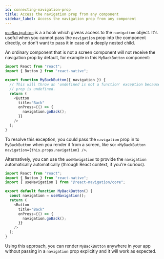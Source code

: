 ```yaml
---
id: connecting-navigation-prop
title: Access the navigation prop from any component
sidebar_label: Access the navigation prop from any component
---
```


[`useNavigation`](use-navigation.html) is a a hook which giveas access to the `navigation` object. It's useful when you cannot pass the `navigation` prop into the component directly, or don't want to pass it in case of a deeply nested child.

An ordinary component that is not a screen component will not receive the navigation prop by default, for example in this `MyBackButton` component:

```javascript
import React from "react";
import { Button } from "react-native";

export function MyBackButton({ navigation }) {
  // This will throw an 'undefined is not a function' exception because the navigation
  // prop is undefined.
  return (
    <Button
      title="Back"
      onPress={() => {
        navigation.goBack();
      }}
    />
  );
}
```

To resolve this exception, you could pass the `navigation` prop in to `MyBackButton` when you render it from a screen, like so: `<MyBackButton navigation={this.props.navigation} />`.

Alternatively, you can use the `useNavigation` to provide the `navigation` automatically automatically (through React context, if you're curious).

```js
import React from "react";
import { Button } from "react-native";
import { useNavigation } from "@react-navigation/core";

export default function MyBackButton() {
  const navigation = useNavigation();
  return (
    <Button
      title="Back"
      onPress={() => {
        navigation.goBack();
      }}
    />
  );
}

```

Using this approach, you can render `MyBackButton` anywhere in your app without passing in a `navigation` prop explicitly and it will work as expected.
